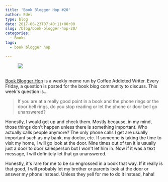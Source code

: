 ```yaml
---
title: 'Book Blogger Hop #20'
author: Edel
type: blog
date: 2017-06-23T07:40:11+00:00
slug: /blog/book-blogger-hop-20/
categories:
  - Books
tags:
  - book blogger hop

---
```

<figure><a rel="_nofollow" href="http://www.coffeeaddictedwriter.com/p/blog-page.html"><img src="https://i1.wp.com/3.bp.blogspot.com/-2bKizvp-A9w/WEjGAM4OjJI/AAAAAAAAV50/nU3xHQNtvSQQ8dRsB8OueG061E99KPrYACLcB/s1600/Book%2BBlogger%2BHop%2B%2528Final%2529.png?w=663&#038;ssl=1" data-recalc-dims="1" /></a></figure> 

<a rel="_nofollow" href="http://www.coffeeaddictedwriter.com/p/blog-page.html"></a>

<a rel="_nofollow" href="http://www.coffeeaddictedwriter.com/p/blog-page.html"><br /> </a><a rel="_nofollow" href="http://www.coffeeaddictedwriter.com/p/blog-page.html">Book Blogger Hop</a> is a weekly meme run by Coffee Addicted Writer. Every Friday, a question is posted for the book blog community to discuss. This week's question is&#8230;

> If you are at a really good point in a book and the phone rings or the door bell rings, do you stop reading or let the phone or door bell go unanswered?

Honestly, I would get up and check them. Mostly because, in my mind, those things don't happen unless there is something important. Who actually calls people anymore? The only phone calls I get are usually important such as my bank, my doctor, etc. If someone is taking the time to visit my home, I will go look at the door. Nine times out of ten it is usually just a door to door salesperson but I won't let him in. Now if it was a text message, I will definitely let that go unanswered.

Honestly, it's rare for me to be so engrossed in a book that way. If it really is that good, I will probably let my brother or parents look at the door or answer my phone instead. Unless they yell for me to do it instead, haha!